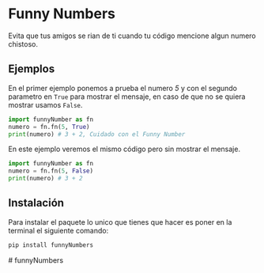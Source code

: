 # Funny Numbers
Evita que tus amigos se rian de ti cuando tu código mencione algun numero chistoso.

## Ejemplos
En el primer ejemplo ponemos a prueba el numero _5_ y con el segundo parametro en `True` para mostrar el mensaje, en caso de que no se quiera mostrar usamos `False`.
```py
import funnyNumber as fn
numero = fn.fn(5, True)
print(numero) # 3 + 2, Cuidado con el Funny Number
```
En este ejemplo veremos el mismo código pero sin mostrar el mensaje.

```py
import funnyNumber as fn
numero = fn.fn(5, False)
print(numero) # 3 + 2
```

## Instalación
Para instalar el paquete lo unico que tienes que hacer es poner en la terminal el siguiente comando:

```bash
pip install funnyNumbers
```
#   f u n n y N u m b e r s  
 